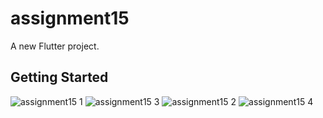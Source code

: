 
# assignment15

A new Flutter project.

## Getting Started


![assignment15 1](https://github.com/Al-amin-bin/assignment15/assets/112118991/ec5e853a-06f3-4c17-a9e4-66169f49f808)
![assignment15 3](https://github.com/Al-amin-bin/assignment15/assets/112118991/d7301ee0-5bb9-4901-8aef-30f62ad31a23)
![assignment15 2](https://github.com/Al-amin-bin/assignment15/assets/112118991/e589253b-efb4-49cc-81fc-6d2447b52afd)
![assignment15 4](https://github.com/Al-amin-bin/assignment15/assets/112118991/5317959f-e6ca-4fb5-8c41-6dbb32c90c79)
